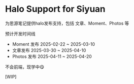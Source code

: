 # Halo Support for Siyuan

为思源笔记提供halo发布支持，包括 文章、Moment、Photos 等

预计开发时间线

- Moment 发布 2025-02-22 ~ 2025-03-10
- 文章发布 2025-03-30 ~ 2025-04-10
- Photos 发布 2025-04-11 ~ 2025-04-20

不会前端，现学中😋

[WIP]